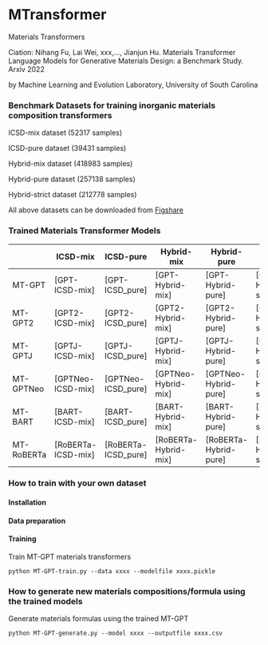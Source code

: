 # MTransformer
Materials Transformers

Ciation: Nihang Fu, Lai Wei, xxx,..., Jianjun Hu.  Materials Transformer Language Models for Generative Materials Design: a Benchmark Study. Arxiv 2022

by Machine Learning and Evolution Laboratory, University of South Carolina


### Benchmark Datasets for training inorganic materials composition transformers

ICSD-mix dataset (52317 samples)

ICSD-pure dataset (39431 samples)

Hybrid-mix dataset (418983 samples)

Hybrid-pure dataset (257138 samples)

Hybrid-strict dataset (212778 samples)

All above datasets can be downloaded from [Figshare](https://figshare.com/account/projects/142139/articles/20122796)

### Trained Materials Transformer Models

|         | ICSD-mix     | ICSD-pure | Hybrid-mix | Hybrid-pure | Hybrid-strict |
|---------|--------------|-----------|------------|-------------|---------------|
| MT-GPT     | [GPT-ICSD-mix] |[GPT-ICSD_pure] |[GPT-Hybrid-mix] | [GPT-Hybrid-pure] | [GPT-Hybrid-strict]|
| MT-GPT2    | [GPT2-ICSD-mix] |[GPT2-ICSD_pure] |[GPT2-Hybrid-mix] | [GPT2-Hybrid-pure] | [GPT2-Hybrid-strict]|
| MT-GPTJ    | [GPTJ-ICSD-mix] |[GPTJ-ICSD_pure] |[GPTJ-Hybrid-mix] | [GPTJ-Hybrid-pure] | [GPTJ-Hybrid-strict]|
| MT-GPTNeo  | [GPTNeo-ICSD-mix] |[GPTNeo-ICSD_pure] |[GPTNeo-Hybrid-mix] | [GPTNeo-Hybrid-pure] | [GPTNeo-Hybrid-strict]|
| MT-BART    | [BART-ICSD-mix] |[BART-ICSD_pure] |[BART-Hybrid-mix] | [BART-Hybrid-pure] | [BART-Hybrid-strict]|
| MT-RoBERTa | [RoBERTa-ICSD-mix] |[RoBERTa-ICSD_pure] |[RoBERTa-Hybrid-mix] | [RoBERTa-Hybrid-pure] | [RoBERTa-Hybrid-strict]|


### How to train with your own dataset

#### Installation


#### Data preparation


#### Training

Train MT-GPT materials transformers 
```
python MT-GPT-train.py --data xxxx --modelfile xxxx.pickle
```

### How to generate new materials compositions/formula using the trained models

Generate materials formulas using the trained MT-GPT 
```
python MT-GPT-generate.py --model xxxx --outputfile xxxx.csv
```
